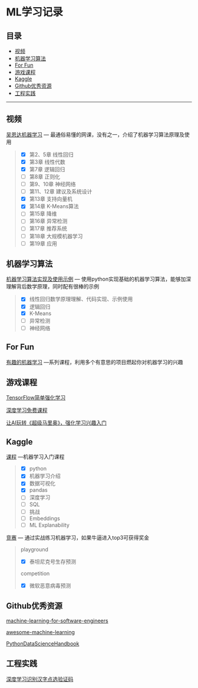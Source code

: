 # ML学习记录

## 目录

- [视频](#视频)
- [机器学习算法](#机器学习算法)
- [For Fun](#for-fun)
- [游戏课程](#游戏课程)
- [Kaggle](#Kaggle)
- [Github优秀资源](#Github优秀资源)
- [工程实践](#工程实践)

---

## 视频

[吴恩达机器学习](https://study.163.com/course/courseMain.htm?courseId=1004570029) — 最通俗易懂的网课，没有之一，介绍了机器学习算法原理及使用

> - [x] 第2、5章 线性回归
> - [x] 第3章 线性代数
> - [x] 第7章 逻辑回归
> - [ ] 第8章 正则化
> - [ ] 第9、10章 神经网络
> - [ ] 第11、12章 建议及系统设计
> - [x] 第13章 支持向量机
> - [x] 第14章 K-Means算法
> - [ ] 第15章 降维
> - [ ] 第16章 异常检测
> - [ ] 第17章 推荐系统
> - [ ] 第18章 大规模机器学习
> - [ ] 第19章 应用

## 机器学习算法

[机器学习算法实现及使用示例](https://github.com/trekhleb/homemade-machine-learning) — 使用python实现基础的机器学习算法，能够加深理解背后数学原理，同时配有很棒的示例

> - [x] 线性回归数学原理理解、代码实现、示例使用
> - [x] 逻辑回归
> - [x] K-Means
> - [ ] 异常检测
> - [ ] 神经网络

## For Fun

[有趣的机器学习](https://medium.com/@ageitgey/machine-learning-is-fun-80ea3ec3c471) —系列课程，利用多个有意思的项目燃起你对机器学习的兴趣

## 游戏课程

[TensorFlow简单强化学习](https://medium.com/emergent-future/simple-reinforcement-learning-with-tensorflow-part-0-q-learning-with-tables-and-neural-networks-d195264329d0)

[深度学习免费课程](https://simoninithomas.github.io/Deep_reinforcement_learning_Course/)

[让AI玩转《超级马里奥》，强化学习兴趣入门](https://zhuanlan.zhihu.com/p/53907806)

## Kaggle

[课程](https://www.kaggle.com/learn/overview) —机器学习入门课程

> - [x] python
> - [x] 机器学习介绍
> - [x] 数据可视化
> - [x] pandas
> - [ ] 深度学习
> - [ ] SQL
> - [ ] 挑战
> - [ ] Embeddings
> - [ ] ML Explanability

[竞赛](https://www.kaggle.com/competitions) — 通过实战练习机器学习，如果牛逼进入top3可获得奖金

> playground
>
> - [x] 泰坦尼克号生存预测
>
> competition
>
> - [x] 微软恶意病毒预测

## Github优秀资源

[machine-learning-for-software-engineers](https://github.com/ZuzooVn/machine-learning-for-software-engineers)

[awesome-machine-learning](https://github.com/josephmisiti/awesome-machine-learning)

[PythonDataScienceHandbook](https://github.com/jakevdp/PythonDataScienceHandbook)

## 工程实践

[深度学习识别汉字点选验证码](https://houugen.fun/2019/01/04/%E6%B7%B1%E5%BA%A6%E5%AD%A6%E4%B9%A0%E8%AF%86%E5%88%AB%E6%B1%89%E5%AD%97%E7%82%B9%E9%80%89%E9%AA%8C%E8%AF%81%E7%A0%81/)